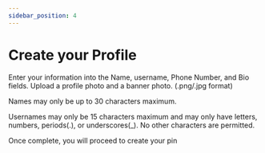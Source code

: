 ```yaml
---
sidebar_position: 4
---
```


# Create your Profile

Enter your information into the Name, username, Phone Number, and Bio fields.
Upload a profile photo and a banner photo. (.png/.jpg format)

Names may only be up to 30 characters maximum. 

Usernames may only be 15 characters maximum and may only have letters, numbers, periods(.), or underscores(_).
No other characters are permitted. 

Once complete, you will proceed to create your pin